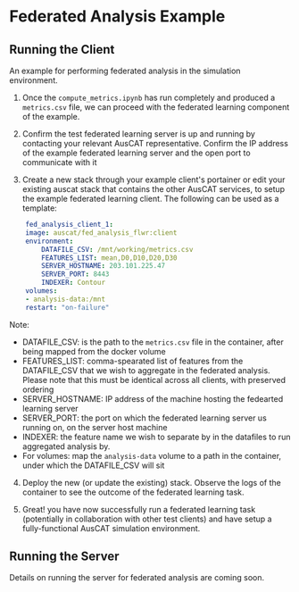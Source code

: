 # Federated Analysis Example

## Running the Client
An example for performing federated analysis in the simulation environment.

1. Once the `compute_metrics.ipynb` has run completely and produced a `metrics.csv` file, we can proceed with the federated learning component of the example.

2. Confirm the test federated learning server is up and running by contacting your relevant AusCAT representative. Confirm the IP address of the example federated learning server and the open port to communicate with it

3. Create a new stack through your example client's portainer or edit your existing auscat stack that contains the other AusCAT services, to setup the example federated learning client. The following can be used as a template:

```yaml
    fed_analysis_client_1:
    image: auscat/fed_analysis_flwr:client
    environment:
        DATAFILE_CSV: /mnt/working/metrics.csv
        FEATURES_LIST: mean,D0,D10,D20,D30
        SERVER_HOSTNAME: 203.101.225.47
        SERVER_PORT: 8443
        INDEXER: Contour
    volumes:
    - analysis-data:/mnt
    restart: "on-failure"
```

Note:
- DATAFILE_CSV: is the path to the `metrics.csv` file in the container, after being mapped from the docker volume
- FEATURES_LIST: comma-spearated list of features from the DATAFILE_CSV that we wish to aggregate in the federated analysis.
    Please note that this must be identical across all clients, with preserved ordering
- SERVER_HOSTNAME: IP address of the machine hosting the fedearted learning server
- SERVER_PORT: the port on which the federated learning server us running on, on the server host machine
- INDEXER: the feature name we wish to separate by in the datafiles to run aggregated analysis by.
- For volumes: map the `analysis-data` volume to a path in the container, under which the DATAFILE_CSV will sit

4. Deploy the new (or update the existing) stack. Observe the logs of the container to see the outcome of the federated learning task.

5. Great! you have now successfully run a federated learning task (potentially in collaboration with other test clients) and have setup a fully-functional AusCAT simulation environment.

## Running the Server

Details on running the server for federated analysis are coming soon.